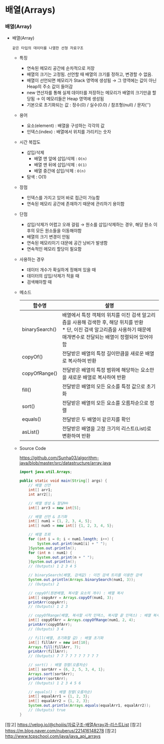 # 배열(Arrays)

### 배열(Array)

+ 배열(Array)

  ```같은 타입의 데이터를 나열한 선형 자료구조```

  + 특징

    + 연속된 메모리 공간에 순차적으로 저장
    + 배열의 크기는 고정됨. 선언할 때 배열의 크기를 정하고, 변경할 수 없음.
    + 배열이 선언되면 메모리가 Stack 영역에 생성됨 → 그 영역에는 값이 아닌 Heap의 주소 값이 들어감
    + new 연산자를 통해 실제 데이터를 저장하는 메모리가 배열의 크기만큼 할당됨 → 이 메모리들은 Heap 영역에 생성됨
    + 기본으로 초기화되는 값 : 정수(0) / 실수(0.0) / 참조형(null) / 문자('')

  + 용어

    + 요소(element) : 배열을 구성하는 각각의 값
    + 인덱스(index) : 배열에서 위치를 가리키는 숫자

  + 시간 복잡도

    + 삽입/삭제
      + 배열 맨 앞에 삽입/삭제 : `O(n)`
      + 배열 맨 뒤에 삽입/삭제 : `O(1)`
      + 배열 중간에 삽입/삭제 : `O(n)`
    + 탐색 : O(1)

  + 장점

    + 인덱스를 가지고 있어 바로 접근이 가능함
    + 연속된 메모리 공간에 존재하기 때문에 관리하기 용이함

  + 단점

    + 삽입/삭제가 어렵고 오래 걸림 → 원소를 삽입/삭제하는 경우, 해당 원소 이후의 모든 원소들을 이동해야함
    + 배열의 크기 변경이 안됨
    + 연속된 메모리이기 대문에 공간 낭비가 발생함
    + 연속적인 메모리 할당이 필요함

  + 사용하는 경우

    + 데이터 개수가 확실하게 정해져 있을 때
    + 데이터의 삽입/삭제가 적을 때
    + 검색해야할 때

  + 메소드

    | 함수명         | 설명                                                         |
    | -------------- | ------------------------------------------------------------ |
    | binarySearch() | 배열에서 특정 객체의 위치를 이진 검색 알고리즘을 사용해 검색한 후, 해당 위치를 반환<br />* 단, 이진 검색 알고리즘을 사용하기 때문에 매개변수로 전달되는 배열이 정렬되어 있어야 함 |
    | copyOf()       | 전달받은 배열의 특정 길이만큼을 새로운 배열로 복사하여 반환  |
    | copyOfRange()  | 전달받은 배열의 특정 범위에 해당하는 요소만을 새로운 배열로 복사하여 반환 |
    | fill()         | 전달받은 배열의 모든 요소를 특정 값으로 초기화               |
    | sort()         | 전달받은 배열의 모든 요소를 오름차순으로 정렬                |
    | equals()       | 전달받은 두 배열이 같은지를 확인                             |
    | asList()       | 전달받은 배열을 고정 크기의 리스트(List)로 변환하여 반환     |

  + Source Code

    <https://github.com/Sunha03/algorithm-java/blob/master/src/datastructure/array.java>

    ```java
    import java.util.Arrays;
    
    public static void main(String[] args) {
        // 배열 선언
        int[] arr1;
        int arr2[];
    
        // 배열 생성 & 할당®®
        int[] arr3 = new int[5];
    
        // 배열 선언 & 초기화
        int[] num1 = {1, 2, 3, 4, 5};
        int[] num5 = new int[] {1, 2, 3, 4, 5};
    
        // 배열 조회
        for (int i = 0; i < num1.length; i++) {
            System.out.print(num1[i] + " ");
        }System.out.println();
        for (int n : num1) {
            System.out.print(n + " ");
        }System.out.println();
        // (Outputs) 1 2 3 4 5
    
        // binarySearch(배열, 검색값) : 이진 검색 트리를 이용한 검색
        System.out.println(Arrays.binarySearch(num1, 3));
        // (Outputs) 2
    
        // copyOf(원본배열, 복사할 요소의 개수) : 배열 복사
        int[] copyArr = Arrays.copyOf(num1, 3);
        printArr(copyArr);
        // (Outputs) 1 2 3
    
        // copyOfRange(배열, 복사할 시작 인덱스, 복사할 끝 인덱스) : 배열 복사
        int[] copyOfArr = Arrays.copyOfRange(num1, 2, 4);
        printArr(copyOfArr);
        // (Outputs) 3 4
    
        // fill(배열, 초기화할 값) : 배열 초기화
        int[] fillArr = new int[10];
        Arrays.fill(fillArr, 7);
        printArr(fillArr);
        // (Outputs) 7 7 7 7 7 7 7 7 7 7
    
        // sort() : 배열 정렬(오름차순)
        int[] sortArr = {6, 2, 5, 3, 4, 1};
        Arrays.sort(sortArr);
        printArr(sortArr);
        // (Outputs) 1 2 3 4 5 6
    
        // equals() : 배열 정렬(오름차순)
        int[] equalArr1 = {1, 2, 3};
        int[] equalArr2 = {1, 2, 3};
        System.out.println(Arrays.equals(equalArr1, equalArr2));
        // (Outputs) true
    }
    ```



[참고] https://velog.io/@choiiis/자료구조-배열Array과-리스트List
[참고] https://m.blog.naver.com/nuberus/221416148278
[참고] http://www.tcpschool.com/java/java_api_arrays